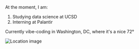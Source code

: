 At the moment, I am:
1. Studying data science at UCSD
2. Interning at Palantir

Currently vibe-coding in Washington, DC, where it's a nice 72°

![Location image](https://images.unsplash.com/photo-1558722143-33d3a5b4eee8?ixid=M3w0NjQ5NTB8MHwxfHJhbmRvbXx8fHx8fHx8fDE3NTc5ODkyMzJ8&ixlib=rb-4.1.0)